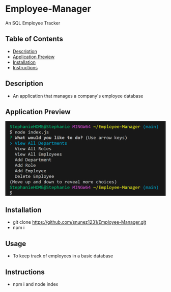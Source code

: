 # Employee-Manager
An SQL Employee Tracker

## Table of Contents 
- [Description](#description) 
- [Application Preview](#application-preview)
- [Installation](#installation)
- [Instructions](#instructions)



## Description
- An application that manages a company's employee database

## Application Preview
![Screenshot](Untitled.png)


## Installation
- git clone https://github.com/snunez1231/Employee-Manager.git
- npm i


## Usage
- To keep track of employees in a basic database

## Instructions
- npm i and node index

  